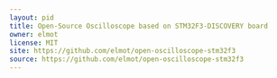 ```yaml
---
layout: pid
title: Open-Source Oscilloscope based on STM32F3-DISCOVERY board
owner: elmot
license: MIT
site: https://github.com/elmot/open-oscilloscope-stm32f3
source: https://github.com/elmot/open-oscilloscope-stm32f3
---
```

